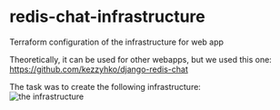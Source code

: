 # redis-chat-infrastructure
Terraform configuration of the infrastructure for web app

Theoretically, it can be used for other webapps, but we used this one:<br>
https://github.com/kezzyhko/django-redis-chat

The task was to create the following infrastructure:<br>
![the infrastructure](https://user-images.githubusercontent.com/51031997/103084107-3a25fb00-45ef-11eb-947c-9f532d4b37bf.png)
